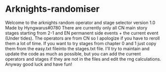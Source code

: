# Arknights-randomiser
Welcome to the arknights random operator and stage selector version 1.0
Made by Hyngwarus#0780
There are currently only all CN main story stages starting from 2-1 and EN permanent side events + the current event (Under tides). The operators are from CN so I apologize if you have to reroll them a lot of time. If you want to try stages from chapter 0 and 1 just copy them from the easy.txt  fileinto the stages.txt file. I'll try to maintain and update the code as much as possible, but you can add the current operators and stages if they are not in the files and edit the rng calculations.
Anyway good luck and have fun!
